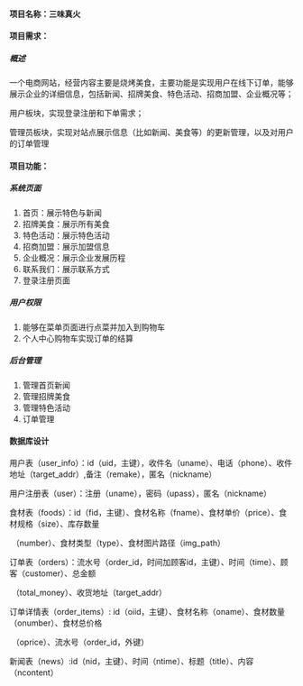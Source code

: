 
#### 项目名称：三味真火



#### 项目需求：

##### 概述

一个电商网站，经营内容主要是烧烤美食，主要功能是实现用户在线下订单，能够展示企业的详细信息，包括新闻、招牌美食、特色活动、招商加盟、企业概况等；

用户板块，实现登录注册和下单需求；

管理员板块，实现对站点展示信息（比如新闻、美食等）的更新管理，以及对用户的订单管理



#### 项目功能：

##### 系统页面

1. 首页：展示特色与新闻
2. 招牌美食：展示所有美食
3. 特色活动：展示特色活动
4. 招商加盟：展示加盟信息
5. 企业概况：展示企业发展历程
6. 联系我们：展示联系方式
7. 登录注册页面

##### 用户权限

1. 能够在菜单页面进行点菜并加入到购物车
2. 个人中心购物车实现订单的结算

##### 后台管理

1. 管理首页新闻
2. 管理招牌美食
3. 管理特色活动
4. 订单管理



#### 数据库设计

用户表（user_info）：id（uid，主键），收件名（uname）、电话（phone）、收件地址（target_addr）,备注（remake），匿名（nickname）

用户注册表（user）：注册（uname），密码（upass），匿名（nickname）

食材表（foods）：id（fid，主键）、食材名称（fname）、食材单价（price）、食材规格（size）、库存数量  

​                              （number）、食材类型（type）、食材图片路径（img_path）

订单表（orders）：流水号（order_id，时间加顾客id，主键）、时间（time）、顾客（customer）、总金额

​                               （total_money）、收货地址（target_addr）

订单详情表（order_items）: id（oiid，主键）、食材名称（oname）、食材数量（onumber）、食材总价格

​                                                （oprice）、流水号（order_id，外键）

新闻表（news）:id（nid，主键）、时间（ntime）、标题（title）、内容（ncontent）
